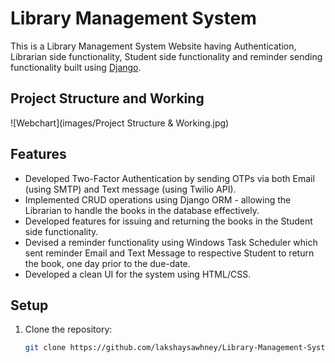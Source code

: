 # Library Management System

This is a Library Management System Website having Authentication, Librarian side functionality, Student side functionality and reminder sending functionality built using [Django](https://www.djangoproject.com/).

## Project Structure and Working
![Webchart](images/Project Structure & Working.jpg)

## Features

- Developed Two-Factor Authentication by sending OTPs via both Email (using SMTP) and Text message (using Twilio API).
- Implemented CRUD operations using Django ORM - allowing the Librarian to handle the books in the database effectively.
- Developed features for issuing and returning the books in the Student side functionality.
- Devised a reminder functionality using Windows Task Scheduler which sent reminder Email and Text Message to respective Student to return the book, one day prior to the due-date.
- Developed a clean UI for the system using HTML/CSS.

## Setup

1. Clone the repository:
   ```sh
   git clone https://github.com/lakshaysawhney/Library-Management-System.git
